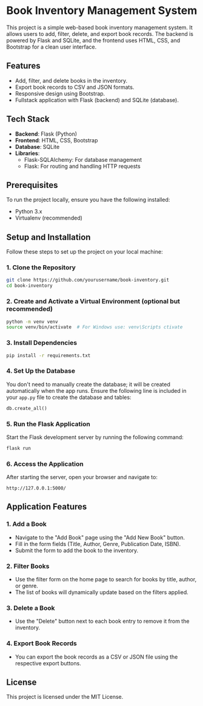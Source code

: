 
# Book Inventory Management System

This project is a simple web-based book inventory management system. It allows users to add, filter, delete, and export book records. The backend is powered by Flask and SQLite, and the frontend uses HTML, CSS, and Bootstrap for a clean user interface.

## Features

- Add, filter, and delete books in the inventory.
- Export book records to CSV and JSON formats.
- Responsive design using Bootstrap.
- Fullstack application with Flask (backend) and SQLite (database).

## Tech Stack

- **Backend**: Flask (Python)
- **Frontend**: HTML, CSS, Bootstrap
- **Database**: SQLite
- **Libraries**:
  - Flask-SQLAlchemy: For database management
  - Flask: For routing and handling HTTP requests

## Prerequisites

To run the project locally, ensure you have the following installed:

- Python 3.x
- Virtualenv (recommended)

## Setup and Installation

Follow these steps to set up the project on your local machine:

### 1. Clone the Repository

```bash
git clone https://github.com/yourusername/book-inventory.git
cd book-inventory
```

### 2. Create and Activate a Virtual Environment (optional but recommended)

```bash
python -m venv venv
source venv/bin/activate  # For Windows use: venv\Scripts ctivate
```

### 3. Install Dependencies

```bash
pip install -r requirements.txt
```

### 4. Set Up the Database

You don't need to manually create the database; it will be created automatically when the app runs. Ensure the following line is included in your `app.py` file to create the database and tables:

```python
db.create_all()
```

### 5. Run the Flask Application

Start the Flask development server by running the following command:

```bash
flask run
```

### 6. Access the Application

After starting the server, open your browser and navigate to:

```
http://127.0.0.1:5000/
```

## Application Features

### 1. Add a Book

- Navigate to the "Add Book" page using the "Add New Book" button.
- Fill in the form fields (Title, Author, Genre, Publication Date, ISBN).
- Submit the form to add the book to the inventory.

### 2. Filter Books

- Use the filter form on the home page to search for books by title, author, or genre.
- The list of books will dynamically update based on the filters applied.

### 3. Delete a Book

- Use the "Delete" button next to each book entry to remove it from the inventory.

### 4. Export Book Records

- You can export the book records as a CSV or JSON file using the respective export buttons.

## License

This project is licensed under the MIT License.
